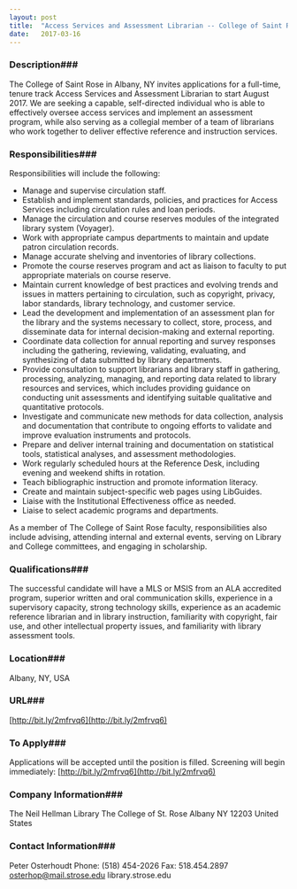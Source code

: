 ```yaml
---
layout: post
title:  "Access Services and Assessment Librarian -- College of Saint Rose - College of Saint Rose"
date:   2017-03-16
---
```


### Description###

The College of Saint Rose in Albany, NY invites applications for a full-time, tenure track Access Services and Assessment Librarian to start August 2017.  We are seeking a capable, self-directed individual who is able to effectively oversee access services and implement an assessment program, while also serving as a collegial member of a team of librarians who work together to deliver effective reference and instruction services.  


### Responsibilities###

Responsibilities will include the following:
- Manage and supervise circulation staff.
- Establish and implement standards, policies, and practices for Access Services including circulation rules and loan periods.
- Manage the circulation and course reserves modules of the integrated library system (Voyager).
- Work with appropriate campus departments to maintain and update patron circulation records.
- Manage accurate shelving and inventories of library collections.
- Promote the course reserves program and act as liaison to faculty to put appropriate materials on course reserve.
- Maintain current knowledge of best practices and evolving trends and issues in matters pertaining to circulation, such as copyright, privacy, labor standards, library technology, and customer service.
- Lead the development and implementation of an assessment plan for the library and the systems necessary to collect, store, process, and disseminate data for internal decision-making and external reporting.
- Coordinate data collection for annual reporting and survey responses including the gathering, reviewing, validating, evaluating, and synthesizing of data submitted by library departments.
- Provide consultation to support librarians and library staff in gathering, processing, analyzing, managing, and reporting data related to library resources and services, which includes providing guidance on conducting unit assessments and identifying suitable qualitative and quantitative protocols.
- Investigate and communicate new methods for data collection, analysis and documentation that contribute to ongoing efforts to validate and improve evaluation instruments and protocols.
- Prepare and deliver internal training and documentation on statistical tools, statistical analyses, and assessment methodologies.
- Work regularly scheduled hours at the Reference Desk, including evening and weekend shifts in rotation.
- Teach bibliographic instruction and promote information literacy.
- Create and maintain subject-specific web pages using LibGuides.
- Liaise with the Institutional Effectiveness office as needed.
- Liaise to select academic programs and departments.

As a member of The College of Saint Rose faculty, responsibilities also include advising, attending internal and external events, serving on Library and College committees, and engaging in scholarship.


### Qualifications###

The successful candidate will have a MLS or MSIS from an ALA accredited program, superior written and oral communication skills, experience in a supervisory capacity, strong technology skills, experience as an academic reference librarian and in library instruction, familiarity with copyright, fair use, and other intellectual property issues, and familiarity with library assessment tools.
 




### Location###

Albany, NY, USA


### URL###

[http://bit.ly/2mfrvq6](http://bit.ly/2mfrvq6)

### To Apply###

 Applications will be accepted until the position is filled. Screening will begin immediately: [http://bit.ly/2mfrvq6](http://bit.ly/2mfrvq6)



### Company Information###

The Neil Hellman Library
The College of St. Rose
Albany NY 12203
United States


### Contact Information###

Peter Osterhoudt
Phone: (518) 454-2026
Fax: 518.454.2897
osterhop@mail.strose.edu
library.strose.edu

